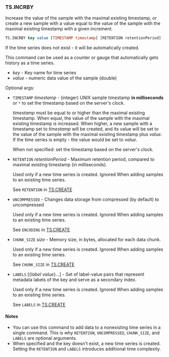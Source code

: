### TS.INCRBY

Increase the value of the sample with the maximal existing timestamp, or create a new sample with a value equal to the value of the sample with the maximal existing timestamp with a given increment.

```sql
TS.INCRBY key value [TIMESTAMP timestamp] [RETENTION retentionPeriod] [UNCOMPRESSED] [CHUNK_SIZE size] [LABELS {label value}...]
```
If the time series does not exist - it will be automatically created.

This command can be used as a counter or gauge that automatically gets history as a time series.

- _key_ - Key name for time series
- _value_ - numeric data value of the sample (double)

Optional args:

- `TIMESTAMP` _timestamp_ - (integer) UNIX sample timestamp **in milliseconds** or `*` to set the timestamp based on the server's clock.

  _timestamp_ must be equal to or higher than the maximal existing timestamp. When equal, the value of the sample with the maximal existing timestamp is increased. When higher, a new sample with a timestamp set to _timestamp_ will be created, and its value will be set to the value of the sample with the maximal existing timestamp plus _value_. If the time series is empty - the value would be set to _value_.

  When not specified: set the timestamp based on the server's clock.

- `RETENTION` _retentionPeriod_ - Maximum retention period, compared to maximal existing timestamp (in milliseconds).

  Used only if a new time series is created. Ignored When adding samples to an existing time series.

  See `RETENTION` in [TS.CREATE](/commands/ts.create/)
 
- `UNCOMPRESSED` - Changes data storage from compressed (by default) to uncompressed

  Used only if a new time series is created. Ignored When adding samples to an existing time series.
  
  See `ENCODING` in [TS.CREATE](/commands/ts.create/)

- `CHUNK_SIZE` _size_ - Memory size, in bytes, allocated for each data chunk.

  Used only if a new time series is created. Ignored When adding samples to an existing time series.

  See `CHUNK_SIZE` in [TS.CREATE](/commands/ts.create/)

- `LABELS` [{_label_ _value_}...] - Set of label-value pairs that represent metadata labels of the key and serve as a secondary index.

  Used only if a new time series is created. Ignored When adding samples to an existing time series.
  
  See `LABELS` in [TS.CREATE](/commands/ts.create/)

#### Notes

- You can use this command to add data to a nonexisting time series in a single command.
  This is why `RETENTION`, `UNCOMPRESSED`,  `CHUNK_SIZE`, and `LABELS` are optional arguments.
- When specified and the key doesn't exist, a new time series is created.
  Setting the `RETENTION` and `LABELS` introduces additional time complexity.

